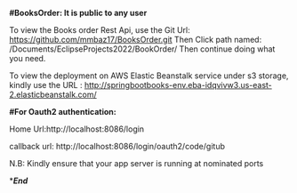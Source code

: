 **#BooksOrder:  It is public to any user**

To view the Books order Rest Api, use the Git Url: https://github.com/mmbaz17/BooksOrder.git
Then Click path named: /Documents/EclipseProjects2022/BookOrder/
Then continue doing what you need.

To view the deployment on AWS Elastic Beanstalk service under s3 storage, kindly use the URL :   http://springbootbooks-env.eba-idqvivw3.us-east-2.elasticbeanstalk.com/

**#For Oauth2 authentication:**

Home Url:http://localhost:8086/login

callback url: http://localhost:8086/login/oauth2/code/gitub

N.B: Kindly ensure that your app server is running at nominated ports

****End***
